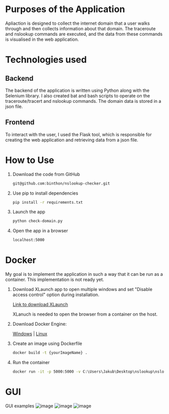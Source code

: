 # Purposes of the Application 
Apliaction is designed to collect the internet domain that a user walks through and then collects information about that domain. The traceroute and nslookup commands are executed, and the data from these commands is visualised in the web application.

# Technologies used

## Backend 
The backend of the application is written using Python along with the Selenium library.  I also created bat and bash scripts to operate on the traceroute/tracert and nslookup commands. The domain data is stored in a json file.

## Frontend
To interact with the user, I used the Flask tool, which is responsible for creating the web application and retrieving data from a json file.

# How to Use
1. Download the code from GitHub
    ```bash
    git@github.com:binthon/nslookup-checker.git
    ```
2. Use pip to install dependencies
    ```bash
    pip install -r requirements.txt
    ```
3. Launch the app
    ```bash
    python check-domain.py
    ```
4. Open the app in a browser
    ```bash
    localhost:5000
    ```

# Docker
My goal is to implement the application in such a way that it can be run as a container. This implementation is not ready yet.

1. Download XLaunch app to open multiple windows and set "Disable access control" option during installation.

   [Link to download XLaunch](https://sourceforge.net/projects/vcxsrv/)

   XLanuch is needed to open the browser from a container on the host.

3. Download Docker Engine:

   [Windows](https://docs.docker.com/desktop/install/windows-install/) | [Linux](https://docs.docker.com/desktop/install/linux-install/)

4. Create an image using Dockerfile
    ```bash
    docker build -t {yourImageName} .
    ```
5. Run the container
    ```bash
    docker run -it -p 5000:5000 -v C:\Users\Jakub\Desktop\nslookup\nslookup-checker:/app {yourImageName}
    ```
# GUI
GUI examples
![image](https://github.com/binthon/nslookup-checker/assets/74725795/18f38499-a687-4f1a-8815-a27fa56479f4)
![image](https://github.com/binthon/nslookup-checker/assets/74725795/4e462382-c697-4dc6-a3d6-56030f416f07)
![image](https://github.com/binthon/nslookup-checker/assets/74725795/5df349e9-d8c1-45ca-bb44-4c82d1911ae6)
